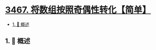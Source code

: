 # [3467. 将数组按照奇偶性转化【简单】](https://github.com/Tdahuyou/TNotes.leetcode/tree/main/notes/3467.%20%E5%B0%86%E6%95%B0%E7%BB%84%E6%8C%89%E7%85%A7%E5%A5%87%E5%81%B6%E6%80%A7%E8%BD%AC%E5%8C%96%E3%80%90%E7%AE%80%E5%8D%95%E3%80%91)

<!-- region:toc -->

- [1. 📝 概述](#1--概述)

<!-- endregion:toc -->

## 1. 📝 概述
